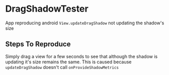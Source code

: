 # DragShadowTester
App reproducing android `View.updateDragShadow` not updating the shadow's size


## Steps To Reproduce
Simply drag a view for a few seconds to see that although the shadow is updating it's size remains the same.
This is caused because `updateDragShadow` doesn't call `onProvideShadowMetrics`

